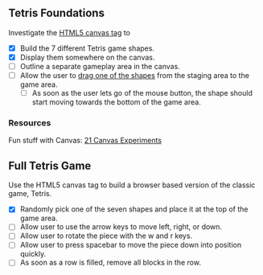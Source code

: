 ## Tetris Foundations

Investigate the [HTML5 canvas tag](http://www.html5canvastutorials.com/) to

- [x] Build the 7 different Tetris game shapes.
- [x] Display them somewhere on the canvas.
- [ ] Outline a separate gameplay area in the canvas.
- [ ] Allow the user to
[drag one of the shapes](https://jsfiddle.net/davidbarszczak/EnZEa/) from the
staging area to the game area.
  - [ ] As soon as the user lets go of the mouse button, the shape should start moving towards the bottom of the game area.

### Resources

Fun stuff with Canvas: [21 Canvas Experiments](http://code.tutsplus.com/articles/21-ridiculously-impressive-html5-canvas-experiments--net-14210)

## Full Tetris Game

Use the HTML5 canvas tag to build a browser based version of the classic game, Tetris.

- [x] Randomly pick one of the seven shapes and place it at the top of the game area.
- [ ] Allow user to use the arrow keys to move left, right, or down.
- [ ] Allow user to rotate the piece with the w and r keys.
- [ ] Allow user to press spacebar to move the piece down into position quickly.
- [ ] As soon as a row is filled, remove all blocks in the row.